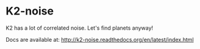 K2-noise
========

K2 has a lot of correlated noise. Let's find planets anyway!

Docs are available at: http://k2-noise.readthedocs.org/en/latest/index.html
